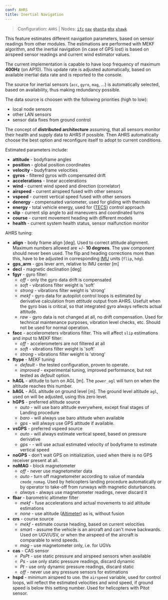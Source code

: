 ```yaml
---
conf: AHRS
title: Inertial Navigation
---
```


>Configuration: `AHRS`
> | Nodes: [`ifc`](../../hw/nodes/ifc.md) [`nav`](../../hw/nodes/nav.md) [`ghanta`](../../hw/nodes/ghanta.md) [`mhx`](../../hw/nodes/mhx.md) [`xhawk`](../../hw/nodes/xhawk.md)

This feature estimates different navigation parameters, based on sensor readings from other modules. The estimations are performed with MEKF algorithm, and the inertial navigation (in case of GPS lost) is based on airspeed sensor readings and current wind estimator values.

The current implementation is capable to have loop frequency of maximum **400Hz** (on AP10). This update rate is adjusted automatically, based on available inertial data rate and is reported to the console.

The source for inertial sensors (`acc`, `gyro`, `mag`, ...) is automatically selected, based on availability, thus making  redundancy possible.

The data source is choosen with the following priorities (high to low):

- local node sensors
- other LAN sensors
- sensor data fixes from ground control

The concept of **distributed architecture** assuming, that all sensors monitor their health and supply data to AHRS if possible. Then AHRS automatically choose the best option and reconfigure itself to adopt to current conditions.

Estimated parameters include:

- **attitude** - bodyframe angles
- **position** - global position coordinates
- **velocity** - budyframe velocities
- **gyros** - filtered gyros with compensated drift
- **accelerations** - linear accelerations
- **wind** - current wind speed and direction (correlator)
- **airspeed** - current airspeed fused with other sensors
- **vspeed** - current vertical speed fused with other sensors
- **denergy** - compensated variometer, used for gliding with thermals
- **energy** - total vehicle energy, used for ([TECS](http://www.acronymfinder.com/Total-Energy-Control-System-(TECS).html)) control approach
- **slip** - current slip angle to aid maneuvers and coordinated turns
- **course** - current movement heading with different models
- **health** - current system health status, sensor malfunction monitor

AHRS tuning:

- **align**     - body frame align [deg]. Used to correct attitude alignment. Maximum numbers allowed are +/- **10 degrees**. The yaw component should never been used. The flip and heading corrections more than this, have to be adjusted in corresponding [IMU](imu.md) units (`flip`, `hdg`).
- **gps_arm**   - gps lever arm, relative to IMU center [m]
- **decl**      - magnetic declination [deg]
- **fgyr**      - gyro filter:
    - *off* - only the gyro data drift is compensated
    - *soft* - vibrations filter weight is 'soft'
    - *strong* - vibrations filter weight is 'strong'
    - *mekf* - gyro data for autopilot control loops is estimated by derivative calculation from *attitude* output from AHRS. Usefult when the gyro bias is critical, so that integrated gyro always reflects actual attitude.
    - *raw* - gyro data is not changed at all, no drift compensation. Used for technical maintenance purposes, vibration level checks, etc. Should not be used for normal operation.
- **facc**      - accelerometers vibrations filter. This will affect `slip` estimations and input to MEKF filter:
    - *off* - accelerometers are not filtered at all
    - *soft* - vibrations filter weight is 'soft'
    - *strong* - vibrations filter weight is 'strong'
- **ftype**     - MEKF tuning
    - *default* - the tested configuration, proven to operate.
    - *improved* - experimental tuning, improved performance, but not tested as *default* option.
- **hAGL**      - altitude to turn on AGL [m]. The `power_agl` will turn on when the altitude reaches this number.
- **bAGL**      - AGL altitude on ground level [m]. The ground level altitude `agl`, used on will be adjusted, using this zero level.
- **hGPS**      - preferred altitude source
    - *auto* - will use baro altitude everywhere, except final stages of Landing procedure
    - *baro* - will always use baro altitude when available
    - *gps* - will always use GPS altitude if available.
- **vsGPS**     - preferred vspeed source
    - *auto* - will always estimate vertical speed, based on pressure derivative
    - *gps* - - will use actual estimated velocity of bodyframe to estimate vertical speed
- **noGPS**     - don't wait GPS on initialization, used when there is no GPS receiver present at all.
- **noMAG**     - block magnetometer
    - *off* - never use magnetometer data
    - *auto* - turn off magnetometer according to value of mandala `cmode_nomag`. Used by helicopters landing procedure automatically or by operator to take-off from runways with magnetic disturbances.
    - *always* - always use magnetometer readings, never discard it
- **fbar**      - barometric altimeter filter
    - *mekf* - fuse accelerations and actual movements to aid altitude estimations
    - *none* - use altitude ([Altimeter](altimeter.md)) as is, without fusion
- **crs**       - course source
    - *mekf* - estimate course heading, based on current velocities
    - *smart* - assume the vehicle is an aircraft and can't move backwards. Used on UGV/USV, or when the airspeed of the aircraft is comparable to wind speeds.
    - *mag* - use magnetometer only, i.e. for UGVs
- **cas**       - CAS sensor
    - *PsPt* - use static pressure and airspeed sensors when available
    - *Ps* - use only static pressure readings, discard dynamic
    - *Pt* - use only dynamic pressure readings, discard static
    - *off* - never use any pressure sensors for estimations
- **hspd**      - minimum airspeed to use. the `airspeed` variable, used for control loops, will reflect the estimated velocities and wind speed, if ground speed is below this setting number. Used for helicopters with Pitot sensor.